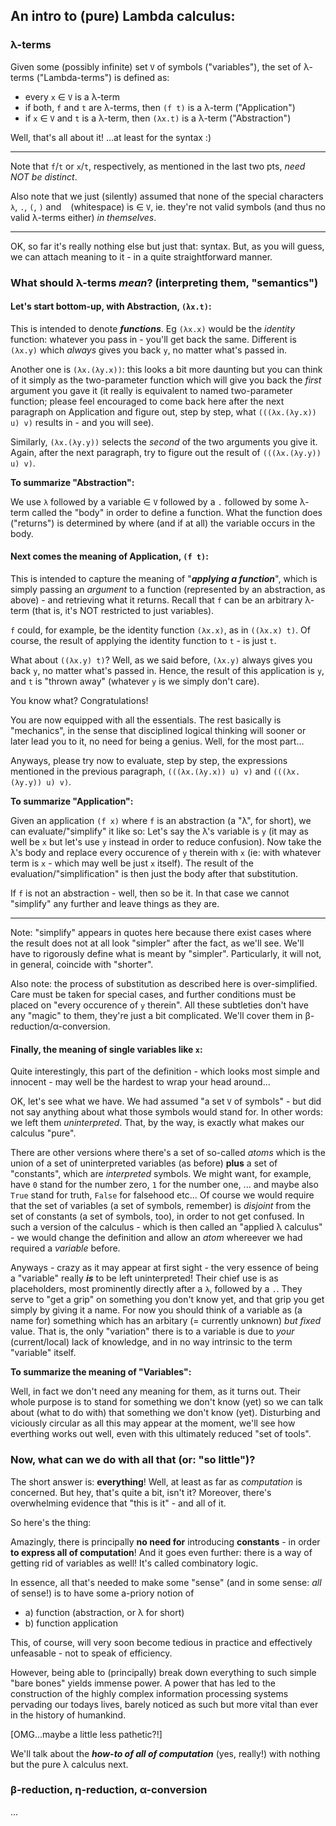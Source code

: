 ## An intro to (pure) Lambda calculus:



### λ-terms

Given some (possibly infinite) set `V` of symbols ("variables"),
the set of λ-terms ("Lambda-terms") is defined as:
* every `x` &isin; `V` is a λ-term
* if both, `f` and `t` are λ-terms, then `(f t)` is a λ-term ("Application")
* if `x` &isin; `V` and `t` is a λ-term, then `(λx.t)` is a λ-term ("Abstraction")

Well, that's all about it! ...at least for the syntax :)

---

Note that `f`/`t` or `x`/`t`, respectively, as mentioned in the last two pts, *need NOT be distinct*.

Also note that we just (silently) assumed that none of the special characters `λ`, `.`, `(`, `)` and ` ` (whitespace)
is &isin; `V`, ie. they're not valid symbols (and thus no valid λ-terms either) *in themselves*.

---

OK, so far it's really nothing else but just that: syntax.
But, as you will guess, we can attach meaning to it - in a quite straightforward manner.


### What should λ-terms *mean*? (interpreting them, "semantics")

#### Let's start bottom-up, with Abstraction, `(λx.t)`:
This is intended to denote ***functions***.
Eg `(λx.x)` would be the *identity* function: whatever you pass in - you'll get back the same.
Different is `(λx.y)` which *always* gives you back `y`, no matter what's passed in.

Another one is `(λx.(λy.x))`: this looks a bit more daunting but you can think of it
simply as the two-parameter function which will give you back the *first* argument you gave it
(it really is equivalent to named two-parameter function; please feel encouraged to come back here after the next paragraph on Application and
figure out, step by step, what `(((λx.(λy.x)) u) v)` results in - and you will see).

Similarly, `(λx.(λy.y))` selects the *second* of the two arguments you give it. Again, after
the next paragraph, try to figure out the result of `(((λx.(λy.y)) u) v)`.

**To summarize "Abstraction":**

We use `λ` followed by a variable &isin; `V` followed by a `.` followed by some λ-term called the "body" 
in order to define a function.
What the function does ("returns") is determined by where (and if at all) the variable occurs in the body.


#### Next comes the meaning of Application, `(f t)`:
This is intended to capture the meaning of "***applying a function***", which is simply passing an *argument* to a function (represented by an abstraction, as above) - and retrieving what it returns.
Recall that `f` can be an arbitrary λ-term (that is, it's NOT restricted to just variables).

`f` could, for example, be the identity function `(λx.x)`, as in `((λx.x) t)`.
Of course, the result of applying the identity function to `t` - is just `t`.

What about `((λx.y) t)`? Well, as we said before, `(λx.y)` always gives you back `y`, no matter what's passed in.
Hence, the result of this application is `y`, and `t` is "thrown away" (whatever `y` is we simply don't care).

You know what? Congratulations!

You are now equipped with all the essentials. The rest basically is "mechanics", in the sense that disciplined logical thinking will sooner or later lead you to it, no need for being a genius. Well, for the most part...

Anyways, please try now to evaluate, step by step, the expressions mentioned in the previous paragraph, `(((λx.(λy.x)) u) v)` and `(((λx.(λy.y)) u) v)`.

**To summarize "Application":**

Given an application `(f x)` where `f` is an abstraction (a "λ", for short), we can evaluate/"simplify" it like so:
Let's say the λ's variable is `y` (it may as well be `x` but let's use `y` instead in order to reduce confusion).
Now take the λ's body and replace every occurence of `y` therein with `x`
(ie: with whatever term is `x` - which may well be just `x` itself).
The result of the evaluation/"simplification" is then just the body after that substitution.

If `f` is not an abstraction - well, then so be it. In that case we cannot "simplify" any further and leave things as they are.

---

Note: "simplify" appears in quotes here because there exist cases where the result does not at all look "simpler" after the fact, as we'll see. We'll have to rigorously define what is meant by "simpler". Particularly, it will not, in general, coincide with "shorter".

Also note: the process of substitution as described here is over-simplified. Care must be taken for special cases,
and further conditions must be placed on "every occurence of `y` therein".
All these subtleties don't have any "magic" to them, they're just a bit complicated.
We'll cover them in β-reduction/α-conversion.


#### Finally, the meaning of single variables like `x`:
Quite interestingly, this part of the definition - which looks most simple and innocent - may well be the hardest to wrap your head around...

OK, let's see what we have. We had assumed "a set `V` of symbols" - but did not say anything about what those symbols would stand for.
In other words: we left them *uninterpreted*. That, by the way, is exactly what makes our calculus "pure".

There are other versions where there's a set of so-called *atoms* which is the union of a set of uninterpreted variables (as before)
**plus** a set of "constants", which are *interpreted* symbols. We might want, for example, have `0` stand for the number zero, `1` for the number one, ... and maybe also `True` stand for truth, `False` for falsehood etc...
Of course we would require that the set of variables (a set of symbols, remember) is *disjoint* from the set of constants (a set of symbols, too), in order to not get confused.
In such a version of the calculus - which is then called an "applied λ calculus" - we would change the definition and allow an *atom* whereever we had required a *variable* before.

Anyways - crazy as it may appear at first sight - the very essence of being a "variable" really ***is*** to be left uninterpreted!
Their chief use is as placeholders, most prominently directly after a `λ`, followed by a `.`.
They serve to "get a grip" on something you don't know yet, and that grip you get simply by giving it a name.
For now you should think of a variable as (a name for) something which has an arbitary (= currently unknown) *but fixed* value. That is, the only "variation" there is to a variable is due to *your* (current/local) lack of knowledge, 
and in no way intrinsic to the term "variable" itself.

**To summarize the meaning of "Variables":**

Well, in fact we don't need any meaning for them, as it turns out.
Their whole purpose is to stand for something we don't know (yet) so we can talk about (what to do with) that something we don't know (yet).
Disturbing and viciously circular as all this may appear at the moment,
we'll see how everthing works out well, even with this ultimately reduced "set of tools".


### Now, what can we do with all that (or: "so little")?

The short answer is: **everything**!
Well, at least as far as *computation* is concerned. But hey, that's quite a bit, isn't it?
Moreover, there's overwhelming evidence that "this is it" - and all of it.

So here's the thing:

Amazingly, there is principally **no need for** introducing **constants** - in order **to express all of computation**!
And it goes even further: there is a way of getting rid of variables as well! It's called combinatory logic.

In essence, all that's needed to make some "sense" (and in some sense: *all* of sense!) is to have some a-priory notion of
  - a) function (abstraction, or λ for short)
  - b) function application

This, of course, will very soon become tedious in practice and effectively unfeasable - not to speak of efficiency.

However, being able to (principally) break down everything to such simple "bare bones" yields immense power.
A power that has led to the construction of the highly complex information processing systems pervading our todays lives, barely noticed as such but more vital than ever in the history of humankind.

[OMG...maybe a little less pathetic?!]

We'll talk about the ***how-to of all of computation*** (yes, really!) with nothing but the pure λ calculus next.



### β-reduction, η-reduction, α-conversion
...





